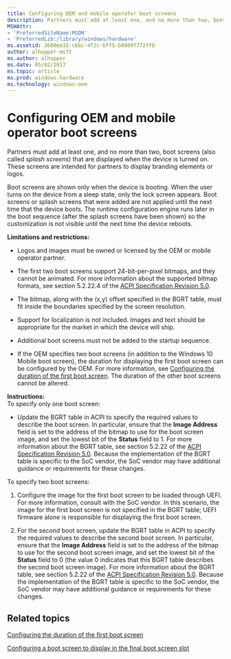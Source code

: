 ```yaml
---
title: Configuring OEM and mobile operator boot screens
description: Partners must add at least one, and no more than two, boot screens (also called splash screens) that are displayed when the device is turned on. These screens are intended for partners to display branding elements or logos.
MSHAttr:
- 'PreferredSiteName:MSDN'
- 'PreferredLib:/library/windows/hardware'
ms.assetid: 3600ee32-c6bc-4f2c-bff5-b0909f772ffb
author: alhopper-msft
ms.author: alhopper
ms.date: 05/02/2017
ms.topic: article
ms.prod: windows-hardware
ms.technology: windows-oem
---
```


# Configuring OEM and mobile operator boot screens


Partners must add at least one, and no more than two, boot screens (also called *splash screens*) that are displayed when the device is turned on. These screens are intended for partners to display branding elements or logos.

Boot screens are shown only when the device is booting. When the user turns on the device from a sleep state, only the lock screen appears. Boot screens or splash screens that were added are not applied until the next time that the device boots. The runtime configuration engine runs later in the boot sequence (after the splash screens have been shown) so the customization is not visible until the next time the device reboots.

**Limitations and restrictions:**

-   Logos and images must be owned or licensed by the OEM or mobile operator partner.

-   The first two boot screens support 24-bit-per-pixel bitmaps, and they cannot be animated. For more information about the supported bitmap formats, see section 5.2.22.4 of the [ACPI Specification Revision 5.0](http://go.microsoft.com/fwlink/p/?LinkId=267491).

-   The bitmap, along with the (x,y) offset specified in the BGRT table, must fit inside the boundaries specified by the screen resolution.

-   Support for localization is not included. Images and text should be appropriate for the market in which the device will ship.

-   Additional boot screens must not be added to the startup sequence.

-   If the OEM specifies two boot screens (in addition to the Windows 10 Mobile boot screen), the duration for displaying the first boot screen can be configured by the OEM. For more information, see [Configuring the duration of the first boot screen](configuring-the-duration-of-the-first-boot-screen.md). The duration of the other boot screens cannot be altered.

<a href="" id="instructions-"></a>**Instructions:**  
To specify only one boot screen:

-   Update the BGRT table in ACPI to specify the required values to describe the boot screen. In particular, ensure that the **Image Address** field is set to the address of the bitmap to use for the boot screen image, and set the lowest bit of the **Status** field to 1. For more information about the BGRT table, see section 5.2.22 of the [ACPI Specification Revision 5.0](http://go.microsoft.com/fwlink/p/?LinkId=267491). Because the implementation of the BGRT table is specific to the SoC vendor, the SoC vendor may have additional guidance or requirements for these changes.

To specify two boot screens:

1.  Configure the image for the first boot screen to be loaded through UEFI. For more information, consult with the SoC vendor. In this scenario, the image for the first boot screen is not specified in the BGRT table; UEFI firmware alone is responsible for displaying the first boot screen.

2.  For the second boot screen, update the BGRT table in ACPI to specify the required values to describe the second boot screen. In particular, ensure that the **Image Address** field is set to the address of the bitmap to use for the second boot screen image, and set the lowest bit of the **Status** field to 0 (the value 0 indicates that this BGRT table describes the second boot screen image). For more information about the BGRT table, see section 5.2.22 of the [ACPI Specification Revision 5.0](http://go.microsoft.com/fwlink/p/?LinkId=267491). Because the implementation of the BGRT table is specific to the SoC vendor, the SoC vendor may have additional guidance or requirements for these changes.

## Related topics


[Configuring the duration of the first boot screen](configuring-the-duration-of-the-first-boot-screen.md)

[Configuring a boot screen to display in the final boot screen slot](configuring-a-boot-screen-to-display-in-the-final-boot-screen-slot.md)

 

 







